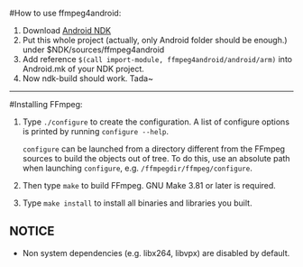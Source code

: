 #How to use ffmpeg4android:
1. Download [Android NDK](https://developer.android.com/tools/sdk/ndk/index.html)
2. Put this whole project (actually, only Android folder should be enough.) under $NDK/sources/ffmpeg4android
3. Add reference `$(call import-module, ffmpeg4android/android/arm)` into Android.mk of your NDK project.
4. Now ndk-build should work. Tada~


---


#Installing FFmpeg:

1. Type `./configure` to create the configuration. A list of configure
options is printed by running `configure --help`.

    `configure` can be launched from a directory different from the FFmpeg
sources to build the objects out of tree. To do this, use an absolute
path when launching `configure`, e.g. `/ffmpegdir/ffmpeg/configure`.

2. Then type `make` to build FFmpeg. GNU Make 3.81 or later is required.

3. Type `make install` to install all binaries and libraries you built.

NOTICE
------

 - Non system dependencies (e.g. libx264, libvpx) are disabled by default.
